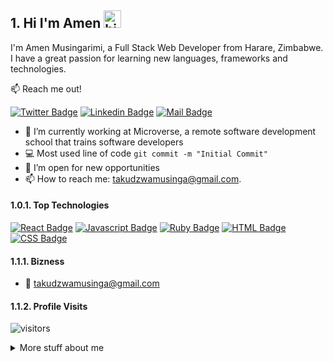 ## 1. Hi I'm Amen <img src="https://user-images.githubusercontent.com/1303154/88677602-1635ba80-d120-11ea-84d8-d263ba5fc3c0.gif" width="28px" height="28px" alt="hi">

I'm Amen Musingarimi, a Full Stack Web Developer from Harare, Zimbabwe. I have a great passion for learning new languages, frameworks and technologies.

:mailbox: Reach me out!

[![Twitter Badge](https://img.shields.io/badge/-@AmenMusingarimi-1ca0f1?style=flat&labelColor=1ca0f1&logo=twitter&logoColor=white&link=https://twitter.com/Amen)](https://twitter.com/MusingarimiT) [![Linkedin Badge](https://img.shields.io/badge/-AmenMusingarimi-0e76a8?style=flat&labelColor=0e76a8&logo=linkedin&logoColor=white)](https://www.linkedin.com/in/atmusingarimi/) [![Mail Badge](https://img.shields.io/badge/-AmenMusingarimi-c0392b?style=flat&labelColor=c0392b&logo=gmail&logoColor=white)](mailto:takudzwamusinga@gmail.com)

<!-- TODO: Add last video link -->

- 🔭 I’m currently working at Microverse, a remote software development school that trains software developers
- :computer: Most used line of code `git commit -m "Initial Commit"`
- 🤔 I’m open for new opportunities
- 📫 How to reach me: takudzwamusinga@gmail.com.

#### 1.0.1. Top Technologies

<!-- TODO: Make technologies links takes you to repositories -->

[![React Badge](https://img.shields.io/badge/-React-61DBFB?style=for-the-badge&labelColor=black&logo=react&logoColor=61DBFB)](#) [![Javascript Badge](https://img.shields.io/badge/-Javascript-F0DB4F?style=for-the-badge&labelColor=black&logo=javascript&logoColor=F0DB4F)](#) [![Ruby Badge](https://img.shields.io/badge/-Ruby-red?style=for-the-badge&labelColor=black&logo=ruby&logoColor=red)](#) [![HTML Badge](https://img.shields.io/badge/-HTML-red?style=for-the-badge&labelColor=black&logo=html&logoColor=red)](#) [![CSS Badge](https://img.shields.io/badge/-CSS-blue?style=for-the-badge&labelColor=black&logo=css&logoColor=blue)](#)

#### 1.1.1. Bizness

- :email: takudzwamusinga@gmail.com

#### 1.1.2. Profile Visits

![visitors](https://visitor-badge.glitch.me/badge?page_id=Amen-Musingarimi.Amen-Musingarimi)

<details>
<summary>
  More stuff about me
</summary>

#### 1.1.4. Coding Stats

<!--START_SECTION:waka-->
<!--END_SECTION:waka-->

#### 1.1.5. Github Stats

![Amen's github stats](https://github-readme-stats.vercel.app/api?username=Amen-Musingarimi&count_private=true&theme=tokyonight)

</details>
